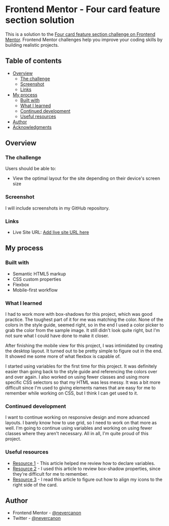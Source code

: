 # Frontend Mentor - Four card feature section solution

This is a solution to the [Four card feature section challenge on Frontend Mentor](https://www.frontendmentor.io/challenges/four-card-feature-section-weK1eFYK). Frontend Mentor challenges help you improve your coding skills by building realistic projects. 

## Table of contents

- [Overview](#overview)
  - [The challenge](#the-challenge)
  - [Screenshot](#screenshot)
  - [Links](#links)
- [My process](#my-process)
  - [Built with](#built-with)
  - [What I learned](#what-i-learned)
  - [Continued development](#continued-development)
  - [Useful resources](#useful-resources)
- [Author](#author)
- [Acknowledgments](#acknowledgments)

## Overview

### The challenge

Users should be able to:

- View the optimal layout for the site depending on their device's screen size

### Screenshot

I will include screenshots in my GitHub repository.

### Links

- Live Site URL: [Add live site URL here](https://your-live-site-url.com)

## My process

### Built with

- Semantic HTML5 markup
- CSS custom properties
- Flexbox
- Mobile-first workflow

### What I learned

I had to work more with box-shadows for this project, which was good practice. The toughest part of it for me was matching the color. None of the colors in the style guide, seemed right, so in the end I used a color picker to grab the color from the sample image. It still didn't look quite right, but I'm not sure what I could have done to make it closer.

After finishing the mobile view for this project, I was intimidated by creating the desktop layout. It turned out to be pretty simple to figure out in the end. It showed me some more of what flexbox is capable of.

I started using variables for the first time for this project. It was definitely easier than going back to the style guide and referencing the colors over and over again. I also worked on using fewer classes and using more specific CSS selectors so that my HTML was less messy. It was a bit more difficult since I'm used to giving elements names that are easy for me to remember while working on CSS, but I think I can get used to it.

### Continued development

I want to continue working on responsive design and more advanced layouts. I barely know how to use grid, so I need to work on that more as well. I'm going to continue using variables and working on using fewer classes where they aren't necessary. All in all, I'm quite proud of this project.

### Useful resources

- [Resource 1](https://www.w3schools.com/css/css3_variables.asp) - This article helped me review how to declare variables.
- [Resource 2](https://developer.mozilla.org/en-US/docs/Web/CSS/box-shadow) - I used this article to review box-shadow properties, since they're difficult for me to remember.
- [Resource 3](https://blogs.ntu.edu.sg/ntulibrary/2018/09/12/how-to-align-images-on-your-website/) - I read this article to figure out how to align my icons to the right side of the card.

## Author

- Frontend Mentor - [@nevercanon](https://www.frontendmentor.io/profile/nevercanon)
- Twitter - [@nevercanon](https://www.github.com/nevercanon)
